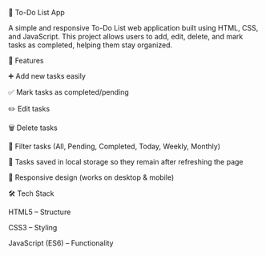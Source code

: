📝 To-Do List App

A simple and responsive To-Do List web application built using HTML, CSS, and JavaScript.
This project allows users to add, edit, delete, and mark tasks as completed, helping them stay organized.

🚀 Features

➕ Add new tasks easily

✅ Mark tasks as completed/pending

✏️ Edit tasks

🗑️ Delete tasks

📅 Filter tasks (All, Pending, Completed, Today, Weekly, Monthly)

💾 Tasks saved in local storage so they remain after refreshing the page

📱 Responsive design (works on desktop & mobile)

🛠️ Tech Stack

HTML5 – Structure

CSS3 – Styling

JavaScript (ES6) – Functionality
